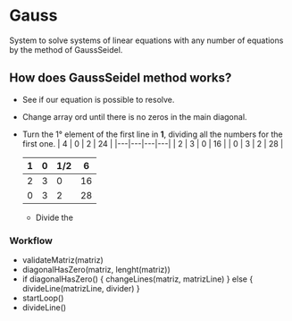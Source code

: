 # Gauss
System to solve systems of linear equations with any number of equations by the method of GaussSeidel.

## How does GaussSeidel method works?

- See if our equation is possible to resolve.
- Change array ord until there is no zeros in the main diagonal.
- Turn the 1° element of the first line in **1**, dividing all the numbers for the first one.
  | 4 | 0 | 2 | 24 |
  |---|---|---|---|
  | 2 | 3 | 0 | 16 |
  | 0 | 3 | 2 | 28 |
  
  | 1 | 0 | 1/2 | 6 |
  |---|---|---|---|
  | 2 | 3 | 0 | 16 |
  | 0 | 3 | 2 | 28 |
  - Divide the 


### Workflow
- validateMatriz(matriz)
- diagonalHasZero(matriz, lenght(matriz))
- if diagonalHasZero() { changeLines(matriz, matrizLine) } else { divideLine(matrizLine, divider) }
- startLoop()
- divideLine()
